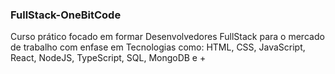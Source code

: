 ### FullStack-OneBitCode

Curso prático focado em formar Desenvolvedores FullStack para o mercado de trabalho com enfase em Tecnologias como: HTML, CSS, JavaScript, React, NodeJS, TypeScript, SQL, MongoDB e +
